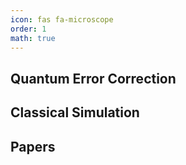 ```yaml
---
icon: fas fa-microscope
order: 1
math: true
---
```


## Quantum Error Correction




## Classical Simulation


## Papers
